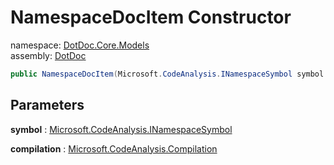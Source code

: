 ﻿# NamespaceDocItem Constructor

namespace: [DotDoc\.Core\.Models](../../DotDoc.Core.Models.md)<br />
assembly: [DotDoc](../../../DotDoc.md)



```csharp
public NamespaceDocItem(Microsoft.CodeAnalysis.INamespaceSymbol symbol ,Microsoft.CodeAnalysis.Compilation compilation);
```

## Parameters

__symbol__ : [Microsoft\.CodeAnalysis\.INamespaceSymbol](https://docs.microsoft.com/ja-jp/dotnet/api/Microsoft.CodeAnalysis.INamespaceSymbol)



__compilation__ : [Microsoft\.CodeAnalysis\.Compilation](https://docs.microsoft.com/ja-jp/dotnet/api/Microsoft.CodeAnalysis.Compilation)



